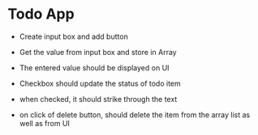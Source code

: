 # Todo App

- Create input box and add button
- Get the value from input box and store in Array
- The entered value should be displayed on UI

- Checkbox should update the status of todo item
- when checked, it should strike through the text

- on click of delete button, should delete the item from the array list as well as from UI
